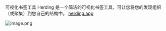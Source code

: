 可视化书签工具
Herding 是一个简洁的可视化书签工具，可让您将您的发现组织（或聚集）到您自己的结构中。
[herding.app](https://www.herding.app/lp)

![image.png](https://qhdtc.oss-cn-chengdu.aliyuncs.com/obsidian/20230508104412.png)
